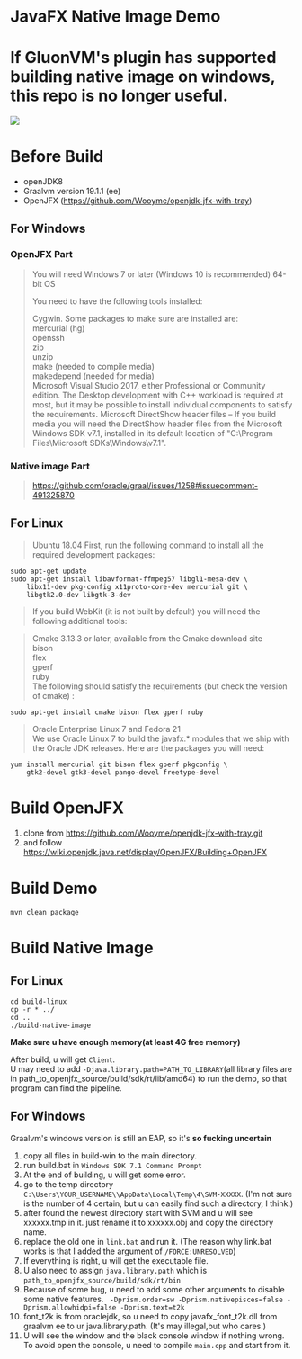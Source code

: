 JavaFX Native Image Demo
====================
# If GluonVM's plugin has supported building native image on windows, this repo is no longer useful.

<img src="victory.png">

# Before Build
* openJDK8
* Graalvm version 19.1.1 (ee)
* OpenJFX (https://github.com/Wooyme/openjdk-jfx-with-tray)

## For Windows

### OpenJFX Part
>You will need Windows 7 or later (Windows 10 is recommended) 64-bit OS
>
>You need to have the following tools installed:
>
>Cygwin. Some packages to make sure are installed are:  
>mercurial (hg)  
>openssh  
>zip  
>unzip  
>make (needed to compile media)  
>makedepend (needed for media)  
>Microsoft Visual Studio 2017, either Professional or Community edition. The Desktop development with C++ workload is required at most, but it may be possible to install individual components to satisfy the requirements.
Microsoft DirectShow header files – If you build media you will need the DirectShow header files from the Microsoft Windows SDK v7.1, installed in its default location of "C:\Program Files\Microsoft SDKs\Windows\v7.1".

### Native image Part
>https://github.com/oracle/graal/issues/1258#issuecomment-491325870

## For Linux

>Ubuntu 18.04
First, run the following command to install all the required development packages:
```
sudo apt-get update
sudo apt-get install libavformat-ffmpeg57 libgl1-mesa-dev \
    libx11-dev pkg-config x11proto-core-dev mercurial git \
    libgtk2.0-dev libgtk-3-dev
```

>If you build WebKit (it is not built by default) you will need the following additional tools:

>Cmake 3.13.3 or later, available from the Cmake download site  
>bison  
>flex  
>gperf  
>ruby  
>The following should satisfy the requirements (but check the version of cmake) :
```
sudo apt-get install cmake bison flex gperf ruby
```
>Oracle Enterprise Linux 7 and Fedora 21  
We use Oracle Linux 7 to build the javafx.* modules that we ship with the Oracle JDK releases. Here are the packages you will need:
```
yum install mercurial git bison flex gperf pkgconfig \
    gtk2-devel gtk3-devel pango-devel freetype-devel
```

# Build OpenJFX

1. clone from  https://github.com/Wooyme/openjdk-jfx-with-tray.git
2. and follow https://wiki.openjdk.java.net/display/OpenJFX/Building+OpenJFX

# Build Demo
```
mvn clean package
```

# Build Native Image

## For Linux
```
cd build-linux
cp -r * ../
cd ..
./build-native-image
```
**Make sure u have enough memory(at least 4G free memory)**

After build, u will get `Client`.   
U may need to add `-Djava.library.path=PATH_TO_LIBRARY`(all library files are in path_to_openjfx_source/build/sdk/rt/lib/amd64) to run the demo, so that program can find the pipeline.

## For Windows
Graalvm's windows version is still an  EAP, so it's **so fucking  uncertain**

1. copy all files in build-win to the main directory.
2. run build.bat in `Windows SDK 7.1 Command Prompt`
3. At the end of building, u will get some error.
4. go to the temp directory `C:\Users\YOUR_USERNAME\\AppData\Local\Temp\4\SVM-XXXXX`. (I'm not sure is the number of 4 certain, but u can easily find such a directory, I think.)
5. after found the newest directory start with SVM and u will see xxxxxx.tmp in it. just rename it to xxxxxx.obj and copy the directory name.
6. replace the old one in `link.bat` and run it. (The reason why link.bat works is that I added the argument of `/FORCE:UNRESOLVED`)
7. If everything is right, u will get the executable file.
8. U also need to assign `java.library.path` which is `path_to_openjfx_source/build/sdk/rt/bin`
9. Because of some bug, u need to add some other arguments to disable some native features. ` -Dprism.order=sw -Dprism.nativepisces=false -Dprism.allowhidpi=false -Dprism.text=t2k`
10. font_t2k is from oraclejdk, so u need to copy javafx_font_t2k.dll from graalvm ee to ur java.library.path. (It's may illegal,but who cares.)
11. U will see the window and the black console window  if nothing wrong. To avoid open the console, u need to compile `main.cpp` and start from it.
